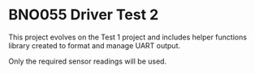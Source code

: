 # BNO055 Driver Test 2
This project evolves on the Test 1 project and includes helper functions library created to format and manage UART output.

Only the required sensor readings will be used.